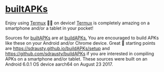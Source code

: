 # [builtAPKs](https://github.com/sdrausty/builtAPKs)

Enjoy using [Termux](https://termux.com/) 💪🙂 on device! [Termux](https://termux.com/) is completely amazing on a smartphone and/or a tablet in your pocket! 

Sources for [builtAPKs](https://github.com/sdrausty/builtAPKs) are at [buildAPKs.](https://sdrausty.github.io/buildAPKs/) You are encouraged to build APKs like these on your Android and/or Chrome device. Great 🌟 starting points are https://sdrausty.github.io/buildAPKs/setup and https://github.com/sdrausty/buildAPKs if you are interested in compiling APKs on a smartphone and/or tablet. These sources were built on an Android 6.0.1 OS device aarch64 on August 23 2017.
